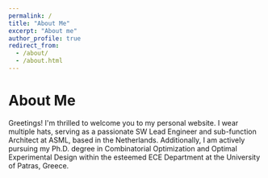 ```yaml
---
permalink: /
title: "About Me"
excerpt: "About me"
author_profile: true
redirect_from: 
  - /about/
  - /about.html
---
```


About Me
======

Greetings! I'm thrilled to welcome you to my personal website. I wear multiple hats, serving as a passionate SW Lead Engineer and sub-function Architect at ASML, based in the Netherlands. Additionally, I am actively pursuing my Ph.D. degree in Combinatorial Optimization and Optimal Experimental Design within the esteemed ECE Department at the University of Patras, Greece.




